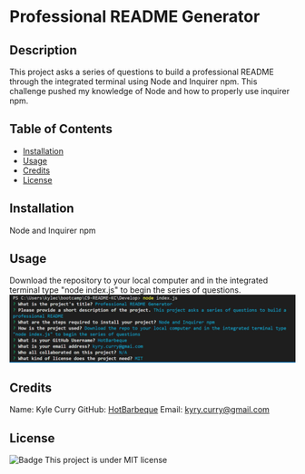 # Professional README Generator

## Description
This project asks a series of questions to build a professional README through the integrated terminal using Node and Inquirer npm. This challenge pushed my knowledge of Node and how to properly use inquirer npm.

## Table of Contents
- [Installation](#installation)
- [Usage](#usage)
- [Credits](#credits)
- [License](#license)

## Installation
Node and Inquirer npm

## Usage
Download the repository to your local computer and in the integrated terminal type "node index.js" to begin the series of questions.
![screenshot](/assets/screenshot.PNG)

## Credits
Name: Kyle Curry
GitHub: [HotBarbeque](https://github.com/HotBarbeque)
Email: kyry.curry@gmail.com


## License
![Badge](https://img.shields.io/badge/license-MIT-blue)
This project is under MIT license

